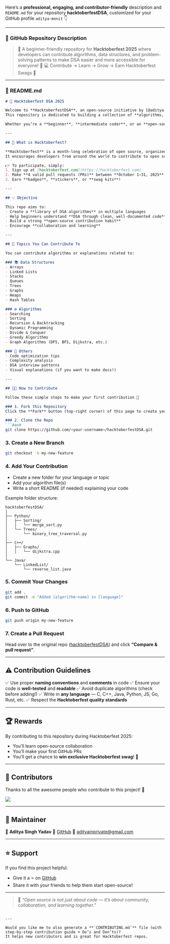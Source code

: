 Here’s a **professional, engaging, and contributor-friendly** description and `README.md` for your repository **hacktoberfestDSA**, customized for your GitHub profile `aditya-mnnit` 👇

---

### 🔹 **GitHub Repository Description**

> 🎯 A beginner-friendly repository for **Hacktoberfest 2025** where developers can contribute algorithms, data structures, and problem-solving patterns to make DSA easier and more accessible for everyone! 🚀
> 💻 Contribute → Learn → Grow → Earn Hacktoberfest Swags 🌸

---

### 📘 **README.md**

````markdown
# 🌸 Hacktoberfest DSA 2025

Welcome to **HacktoberfestDSA**, an open-source initiative by [@aditya-mnnit](https://github.com/aditya-mnnit) for **Hacktoberfest 2025**!  
This repository is dedicated to building a collection of **algorithms, data structures, and coding patterns** that make understanding **DSA (Data Structures & Algorithms)** easier for learners.

Whether you’re a **beginner**, **intermediate coder**, or an **open-source enthusiast**, this is the perfect place to **start contributing**, **learn**, and **celebrate Hacktoberfest!** 🌸

---

## 🚀 What is Hacktoberfest?

**Hacktoberfest** is a month-long celebration of open source, organized by **DigitalOcean**, **GitHub**, and **other open-source communities**.  
It encourages developers from around the world to contribute to open source projects and get **cool swag** in return.  

👉 To participate, simply:
1. Sign up at [hacktoberfest.com](https://hacktoberfest.com)
2. Make **4 valid pull requests (PRs)** between **October 1–31, 2025**
3. Earn **badges**, **stickers**, or **swag kits**!

---

## 💡 Objective

This repo aims to:
- Create a **library of DSA algorithms** in multiple languages  
- Help beginners understand **DSA through clean, well-documented code**  
- Build a strong **open-source contribution habit**  
- Encourage **collaboration and learning**

---

## 🧠 Topics You Can Contribute To

You can contribute algorithms or explanations related to:

### 📚 Data Structures
- Arrays  
- Linked Lists  
- Stacks  
- Queues  
- Trees  
- Graphs  
- Heaps  
- Hash Tables  

### ⚙️ Algorithms
- Searching  
- Sorting  
- Recursion & Backtracking  
- Dynamic Programming  
- Divide & Conquer  
- Greedy Algorithms  
- Graph Algorithms (DFS, BFS, Dijkstra, etc.)  

### 💬 Others
- Code optimization tips  
- Complexity analysis  
- DSA interview patterns  
- Visual explanations (if you want to make docs!)

---

## 🧑‍💻 How to Contribute

Follow these simple steps to make your first contribution 🚀

### 1. Fork this Repository
Click the **Fork** button (top-right corner) of this page to create your own copy.

### 2. Clone the Repo
```bash
git clone https://github.com/<your-username>/hacktoberfestDSA.git
````

### 3. Create a New Branch

```bash
git checkout -b my-new-feature
```

### 4. Add Your Contribution

* Create a new folder for your language or topic
* Add your algorithm file(s)
* Write a short README (if needed) explaining your code

Example folder structure:

```
hacktoberfestDSA/
│
├── Python/
│   ├── Sorting/
│   │   └── merge_sort.py
│   └── Trees/
│       └── binary_tree_traversal.py
│
├── C++/
│   ├── Graphs/
│   │   └── dijkstra.cpp
│
└── Java/
    └── LinkedList/
        └── reverse_list.java
```

### 5. Commit Your Changes

```bash
git add .
git commit -m "Added [algorithm-name] in [language]"
```

### 6. Push to GitHub

```bash
git push origin my-new-feature
```

### 7. Create a Pull Request

Head over to the original repo ([hacktoberfestDSA](https://github.com/aditya-mnnit/hacktoberfestDSA))
and click **“Compare & pull request”**.

---

## ⚠️ Contribution Guidelines

✅ Use proper **naming conventions** and **comments** in code
✅ Ensure your code is **well-tested** and **readable**
✅ Avoid duplicate algorithms (check before adding!)
✅ Write in **any language** — C, C++, Java, Python, JS, Go, Rust, etc.
✅ Respect the **Hacktoberfest quality standards**

---

## 🏆 Rewards

By contributing to this repository during Hacktoberfest 2025:

* You’ll learn open-source collaboration
* You’ll make your first GitHub PRs
* You’ll get a chance to **win exclusive Hacktoberfest swag**! 🎁

---

## 🌟 Contributors

Thanks to all the awesome people who contribute to this project! 🙌

<a href="https://github.com/aditya-mnnit/hacktoberfestDSA/graphs/contributors">
  <img src="https://contrib.rocks/image?repo=aditya-mnnit/hacktoberfestDSA" />
</a>

---

## 🧩 Maintainer

👤 **Aditya Singh Yadav**
📍 [GitHub](https://github.com/aditya-mnnit)
📧 [adityainprivate@gmail.com](mailto:adityainprivate@gmail.com)

---

## ⭐ Support

If you find this project helpful:

* Give it a ⭐ on [GitHub](https://github.com/aditya-mnnit/hacktoberfestDSA)
* Share it with your friends to help them start open-source!

---

> 💬 *“Open source is not just about code — it’s about community, collaboration, and learning together.”*

```

---

Would you like me to also generate a **`CONTRIBUTING.md`** file (with step-by-step contribution guide + Do’s and Don’ts)?  
It helps new contributors and is great for Hacktoberfest repos.
```
